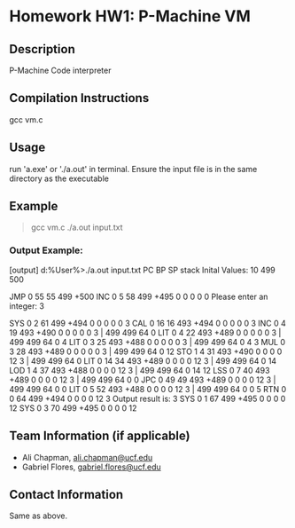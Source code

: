 # Homework HW1: P-Machine VM

## Description
P-Machine Code interpreter

## Compilation Instructions
gcc vm.c

## Usage
run 'a.exe' or './a.out' in terminal. Ensure the input file is in the same directory as the executable

## Example
>gcc vm.c
>./a.out input.txt

### Output Example:
[output]
d:\%User%>./a.out input.txt
               PC   BP   SP    stack
Inital Values: 10   499  500

JMP 0 55         55   499   +500
INC 0 5         58   499   +495 0 0 0 0 0
Please enter an integer: 3

SYS 0 2         61   499   +494 0 0 0 0 0 3
CAL 0 16         16   493   +494 0 0 0 0 0 3
INC 0 4         19   493   +490 0 0 0 0 0 3  | 499 499 64 0 
LIT 0 4         22   493   +489 0 0 0 0 0 3  | 499 499 64 0 4
LIT 0 3         25   493   +488 0 0 0 0 0 3  | 499 499 64 0 4 3 
MUL 0 3         28   493   +489 0 0 0 0 0 3  | 499 499 64 0 12 
STO 1 4         31   493   +490 0 0 0 0 12 3  | 499 499 64 0 
LIT 0 14         34   493   +489 0 0 0 0 12 3  | 499 499 64 0 14
LOD 1 4         37   493   +488 0 0 0 0 12 3  | 499 499 64 0 14 12 
LSS 0 7         40   493   +489 0 0 0 0 12 3  | 499 499 64 0 0 
JPC 0 49         49   493   +489 0 0 0 0 12 3  | 499 499 64 0 0 
LIT 0 5         52   493   +488 0 0 0 0 12 3  | 499 499 64 0 0 5 
RTN 0 0         64   499   +494 0 0 0 0 12 3 
Output result is: 3
SYS 0 1         67   499   +495 0 0 0 0 12
SYS 0 3         70   499   +495 0 0 0 0 12 

## Team Information (if applicable)
- Ali Chapman, ali.chapman@ucf.edu
- Gabriel Flores, gabriel.flores@ucf.edu

## Contact Information
Same as above.
